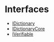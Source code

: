 # Interfaces

<!-- START_INDEX -->
- [IDictionary](./IDictionary.sol/interface.IDictionary.md)
- [IDictionaryCore](./IDictionaryCore.sol/interface.IDictionaryCore.md)
- [IVerifiable](./IVerifiable.sol/interface.IVerifiable.md)
<!-- END_INDEX -->
